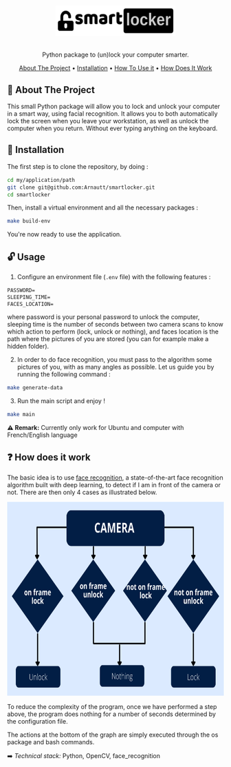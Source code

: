 <!-- LOGO -->
<br />
<h1>
<p align="center">
  <img src="imgs/logo.png" alt="Logo" width="280" height="70">


</h1>
  <p align="center">
    Python package to (un)lock your computer smarter.
    <br />
  </p>
</p>

<p align="center">
  <a href="#rocket-about-the-project">About The Project</a> •
  <a href="#wrench-installation">Installation</a> •
  <a href="#unlock-usage">How To Use it</a> •
  <a href="#question-how-does-it-work">How Does It Work</a> 
</p>  

## :rocket: About The Project

This small Python package will allow you to lock and unlock your computer
in a smart way, using facial recognition.
It allows you to both automatically lock the screen when you leave your workstation,
as well as unlock the computer when you return.
Without ever typing anything on the keyboard.


## :wrench: Installation

The first step is to clone the repository, by doing :

```bash
cd my/application/path
git clone git@github.com:Arnautt/smartlocker.git
cd smartlocker
```

Then, install a virtual environment and all the necessary packages :


```bash
make build-env
```

You're now ready to use the application.

## :unlock: Usage

1. Configure an environment file (`.env` file) with the following features : 

```env
PASSWORD=
SLEEPING_TIME= 
FACES_LOCATION=
```

where password is your personal password to unlock the computer,
sleeping time is the number of seconds between two camera scans to know which action to perform (lock, unlock or nothing),
and faces location is the path where the pictures of you are stored (you can for example make a hidden folder).

2. In order to do face recognition, you must pass to the algorithm some pictures of you, with as many angles as possible. 
Let us guide you by running the following command : 

```bash
make generate-data
```


3. Run the main script and enjoy !


```bash
make main
```


**:warning: Remark:** Currently only work for Ubuntu and computer with French/English language

## :question: How does it work 

The basic idea is to use [face recognition](https://github.com/ageitgey/face_recognition), a state-of-the-art face recognition
algorithm built with deep learning, to detect if I am in front of the camera or not.
There are then only 4 cases as illustrated below.


<p align="center">
  <img src="imgs/flowchart.png" width="700" height="450"/>
</p>


To reduce the complexity of the program, once we have performed a step above,
the program does nothing for a number of seconds determined by the configuration file.

The actions at the bottom of the graph are simply executed through the os package and bash commands.


:arrow_right: *Technical stack:* Python, OpenCV, face_recognition
